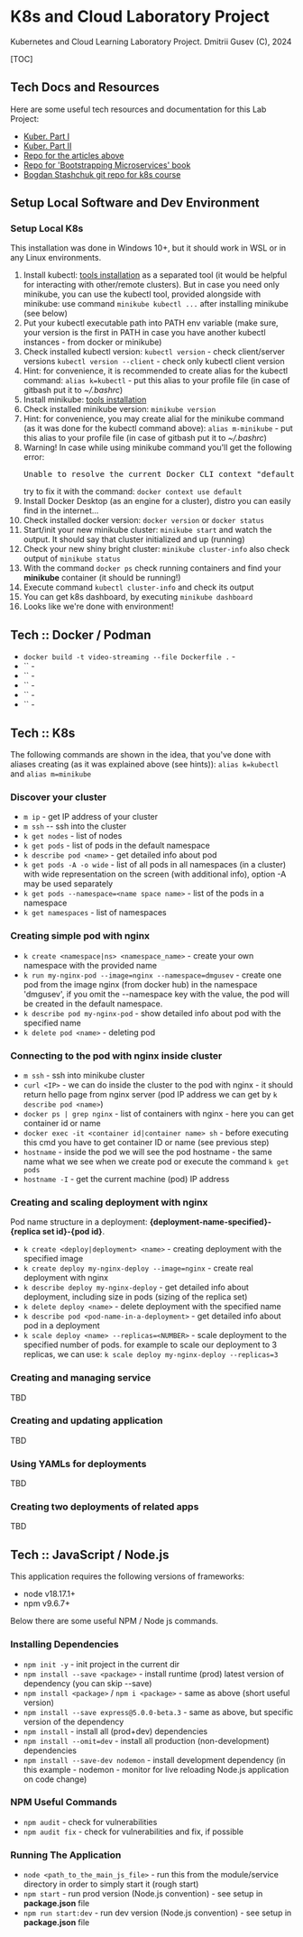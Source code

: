 # K8s and Cloud Laboratory Project

Kubernetes and Cloud Learning Laboratory Project.
Dmitrii Gusev (C), 2024

[TOC]

## Tech Docs and Resources

Here are some useful tech resources and documentation for this Lab Project:

- [Kuber. Part I](https://habr.com/ru/companies/ruvds/articles/438982/)
- [Kuber. Part II](https://habr.com/ru/companies/ruvds/articles/438984/)
- [Repo for the articles above](https://github.com/rinormaloku/k8s-mastery)
- [Repo for 'Bootstrapping Microservices' book](https://github.com/bootstrapping-microservices-2nd-edition)
- [Bogdan Stashchuk git repo for k8s course](https://github.com/bstashchuk/k8s)

## Setup Local Software and Dev Environment

### Setup Local K8s

This installation was done in Windows 10+, but it should work in WSL or in any Linux environments.

1. Install kubectl: [tools installation](https://kubernetes.io/docs/tasks/tools/) as a separated tool (it would  be helpful for interacting with other/remote clusters). But in case you need only minikube, you can use the kubectl tool, provided alongside with minikube: use command `minikube kubectl ...` after installing minikube (see below)
2. Put your kubectl executable path into PATH env variable (make sure, your version is the first in PATH in case you have another kubectl instances - from docker or minikube)
3. Check installed kubectl version:
   `kubectl version` - check client/server versions
   `kubectl version --client` - check only kubectl client version
4. Hint: for convenience, it is recommended to create alias for the kubectl command:
   `alias k=kubectl` - put this alias to your profile file (in case of gitbash put it to *~/.bashrc*)
5. Install minikube: [tools installation](https://kubernetes.io/docs/tasks/tools/)
6. Check installed minikube version:
   `minikube version`
7. Hint: for convenience, you may create alial for the minikube command (as it was done for the kubectl command above):
   `alias m-minikube` - put this alias to your profile file (in case of gitbash put it to *~/.bashrc*)
8. Warning! In case while using minikube command you'll get the following error:
   <pre>Unable to resolve the current Docker CLI context "default": context "default": context not found: open ...</pre>
    try to fix it with the command: `docker context use default`
9. Install Docker Desktop (as an engine for a cluster), distro you can easily find in the internet...
10. Check installed docker version:
   `docker version` or `docker status`
11. Start/init your new minikube cluster:
    `minikube start`
    and watch the output. It should say that cluster initialized and up (running)
12. Check your new shiny bright cluster:
    `minikube cluster-info` also check output of `minikube status`
13. With the command `docker ps` check running containers and find your **minikube** container (it should be running!)
14. Execute command `kubectl cluster-info` and check its output
15. You can get k8s dashboard, by executing `minikube dashboard`
16. Looks like we're done with environment!

## Tech :: Docker / Podman

- `docker build -t video-streaming --file Dockerfile .` - 
- `` - 
- `` - 
- `` - 
- `` - 
- `` - 

## Tech :: K8s

The following commands are shown in the idea, that you've done with aliases creating (as it was explained above (see hints)): `alias k=kubectl` and `alias m=minikube`

### Discover your cluster

- `m ip` - get IP address of your cluster
- `m ssh` -- ssh into the cluster
- `k get nodes` - list of nodes
- `k get pods`  - list of pods in the default namespace
- `k describe pod <name>` - get detailed info about pod
- `k get pods -A -o wide` - list of all pods in all namespaces (in a cluster) with wide representation on the screen (with additional info), option -A may be used separately
- `k get pods --namespace=<name space name>` - list of the pods in a namespace
- `k get namespaces` - list of namespaces

### Creating simple pod with nginx

- `k create <namespace|ns> <namespace_name>` - create your own namespace with the provided name
- `k run my-nginx-pod --image=nginx --namespace=dmgusev` - create one pod from the image nginx (from docker hub) in the namespace 'dmgusev', if you omit the --namespace key with the value, the pod will be created in the default namespace.
- `k describe pod my-nginx-pod` - show detailed info about pod with the specified name
- `k delete pod <name>` - deleting pod

### Connecting to the pod with nginx inside cluster

- `m ssh` - ssh into minikube cluster
- `curl <IP>` - we can do inside the cluster to the pod with nginx - it should return hello page from nginx server (pod IP address we can get by `k describe pod <name>`)
- `docker ps | grep nginx` - list of containers with nginx - here you can get container id or name
- `docker exec -it <container id|container name> sh` - before executing this cmd you have to get container ID or name (see previous step)
- `hostname` - inside the pod we will see the pod hostname - the same name what we see when we create pod or execute the command `k get pods`
- `hostname -I` - get the current machine (pod) IP address

### Creating and scaling deployment with nginx

Pod name structure in a deployment: **{deployment-name-specified}-{replica set id}-{pod id}**.

- `k create <deploy|deployment> <name>` - creating deployment with the specified image
- `k create deploy my-nginx-deploy --image=nginx` - create real deployment with nginx
- `k describe deploy my-nginx-deploy` - get detailed info about deployment, including size in pods (sizing of the replica set)
- `k delete deploy <name>` - delete deployment with the specified name
- `k describe pod <pod-name-in-a-deployment>` - get detailed info about pod in a deployment
- `k scale deploy <name> --replicas=<NUMBER>` - scale deployment to the specified number of pods. for example to scale our deployment to 3 replicas, we can use: `k scale deploy my-nginx-deploy --replicas=3`

### Creating and managing service

TBD

### Creating and updating application

TBD

### Using YAMLs for deployments

TBD

### Creating two deployments of related apps

TBD

## Tech :: JavaScript / Node.js

This application requires the following versions of frameworks:

- node v18.17.1+
- npm v9.6.7+

Below there are some useful NPM / Node js commands.

### Installing Dependencies

- `npm init -y` - init project in the current dir
- `npm install --save <package>` - install runtime (prod) latest version of dependency (you can skip --save)
- `npm install <package>` / `npm i <package>` - same as above (short useful version)
- `npm install --save express@5.0.0-beta.3` - same as above, but specific version of the dependency
- `npm install` - install all (prod+dev) dependencies
- `npm install --omit=dev` - install all production (non-development) dependencies
- `npm install --save-dev nodemon` - install development dependency (in this example - nodemon - monitor for live reloading Node.js application on code change)

### NPM Useful Commands

- `npm audit` - check for vulnerabilities
- `npm audit fix` - check for vulnerabilities and fix, if possible

### Running The Application

- `node <path_to_the_main_js_file>` - run this from the module/service directory in order to simply start it (rough start)
- `npm start` - run prod version (Node.js convention) - see setup in **package.json** file
- `npm run start:dev` - run dev version (Node.js convention) - see setup in **package.json** file
